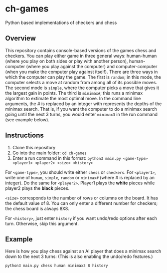 # ch-games
Python based implementations of checkers and chess

## Overview

This repository contains console-based versions of the games chess and checkers. You can play either game in three general ways: human-human (where you play on both sides or play with another person), human-computer (where you play against the computer) and computer-computer (when you make the computer play against itself).
There are three ways in which the computer can play the game. The first is `random`; in this mode, the computer selects a move at random from among all of its possible moves. The second mode is `simple`, where the computer picks a move that gives it the largest gain in points. The third is `minimax#`; this runs a minimax algorithm to extimate the most optimal move. In the command line arguments, the # is replaced by an integer with represents the depths of the minimax search. That is, if you want the computer to do a minimax search going until the next 3 turns, you would enter `minimax3` in the run command (see example below).

## Instructions

1. Clone this repository
2. Go into the main folder: `cd ch-games`
3. Enter a run command in this format: ```python3 main.py <game-type> <player1> <player2> <size> <history>```

For `<game-type>`, you should write either `chess` or `checkers`.
For `<player1>`, write one of `human`, `simple`, `random` or `minimax#` (where # is replaced by an integer). Do the same for `<player2>`. Player1 plays the **white** pieces while player2 plays the **black** pieces.

`<size>` corresponds to the number of rows or columns on the board. It has the default value of 8. You can only enter a different number for checkers; the chess board is always 8X8.

For `<history>`, just enter `history` if you want undo/redo options after each turn. Otherwise, skip this argument.

## Example

Here is how you play chess against an AI player that does a minimax search down to the next 3 turns: (This is also enabling the undo/redo features.)
```
python3 main.py chess human minimax3 8 history
```
